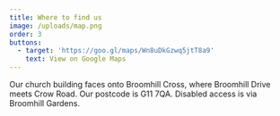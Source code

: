 ```yaml
---
title: Where to find us
image: /uploads/map.png
order: 3
buttons:
  - target: 'https://goo.gl/maps/Wn8uDkGzwq5jtT8a9'
    text: View on Google Maps
---
```

Our church building faces onto Broomhill Cross, where Broomhill Drive meets Crow Road. Our postcode is G11 7QA. Disabled access is via Broomhill Gardens.
